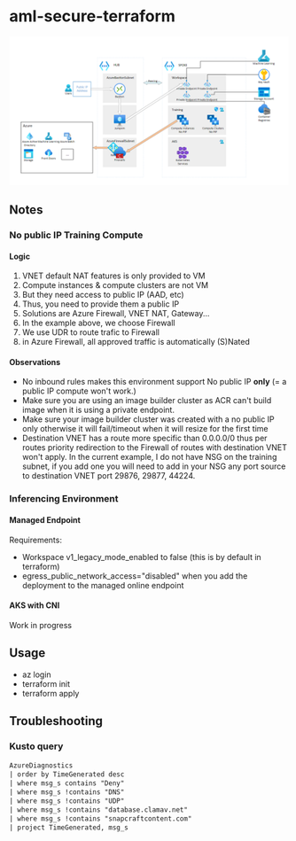# aml-secure-terraform

![architecture-schema](docs/architectureschema.png)

## Notes

### No public IP Training Compute 

#### Logic

1. VNET default NAT features is only provided to VM
2. Compute instances & compute clusters are not VM
3. But they need access to public IP (AAD, etc)
4. Thus, you need to provide them a public IP
5. Solutions are Azure Firewall, VNET NAT, Gateway...
6. In the example above, we choose Firewall
7. We use UDR to route trafic to Firewall
8. in Azure Firewall, all approved traffic is automatically (S)Nated

#### Observations
- No inbound rules makes this environment support No public IP __only__ (= a public IP compute won't work.)
- Make sure you are using an image builder cluster as ACR can't build image when it is using a private endpoint.
- Make sure your image builder cluster was created with a no public IP only otherwise it will fail/timeout when it will resize for the first time
- Destination VNET has a route more specific than 0.0.0.0/0 thus per routes priority redirection to the Firewall of routes with destination VNET won't apply. In the current example, I do not have NSG on the training subnet, if you add one you will need to add in your NSG any port source to destination VNET port 29876, 29877, 44224. 

### Inferencing Environment

#### Managed Endpoint

Requirements:
- Workspace v1_legacy_mode_enabled to false (this is by default in terraform)
- egress_public_network_access="disabled" when you add the deployment to the managed online endpoint


#### AKS with CNI
Work in progress

## Usage

- az login
- terraform init
- terraform apply


## Troubleshooting

### Kusto query

```
AzureDiagnostics 
| order by TimeGenerated desc
| where msg_s contains "Deny"
| where msg_s !contains "DNS"
| where msg_s !contains "UDP"
| where msg_s !contains "database.clamav.net" 
| where msg_s !contains "snapcraftcontent.com"
| project TimeGenerated, msg_s
```